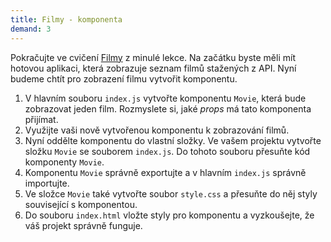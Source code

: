 ```yaml
---
title: Filmy - komponenta
demand: 3
---
```


Pokračujte ve cvičení [Filmy](../server-komunikace/cv-zobrazovani-dat#cvlekce%3Efilmy) z minulé lekce. Na začátku byste měli mít hotovou aplikaci, která zobrazuje seznam filmů stažených z API.
Nyní budeme chtít pro zobrazení filmu vytvořit komponentu.

1. V hlavním souboru `index.js` vytvořte komponentu `Movie`, která bude zobrazovat jeden film. Rozmyslete si, jaké _props_ má tato komponenta přijímat.
1. Využijte vaši nově vytvořenou komponentu k zobrazování filmů.
1. Nyní oddělte komponentu do vlastní složky. Ve vašem projektu vytvořte složku `Movie` se souborem `index.js`. Do tohoto souboru přesuňte kód komponenty `Movie`.
1. Komponentu `Movie` správně exportujte a v hlavním `index.js` správně importujte.
1. Ve složce `Movie` také vytvořte soubor `style.css` a přesuňte do něj styly související s komponentou.
1. Do souboru `index.html` vložte styly pro komponentu a vyzkoušejte, že váš projekt správně funguje.
